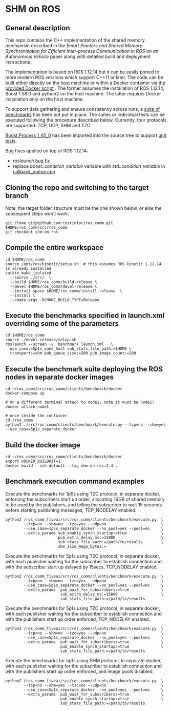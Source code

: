 # SHM on ROS
## General description
This repo contains the C++ implementation of the shared memory mechanism described in the _Smart Pointers and Shared Memory Synchronisation for Efficient Inter-process Communication in ROS on an Autonomous Vehicle_ paper along with detailed build and deployment instructions.

The implementation is based on ROS 1.12.14 but it can be easily ported to more modern ROS versions which support C++11 or later. The code can be built either directly on the host machine _or_ within a Docker container via  [the provided Docker script](./clients/benchmark/docker/Dockerfile) . The former assumes the installation of ROS 1.12.14, Boost 1.58.0 and python2 on the host machine. The latter requires Docker installation only on the host machine.

To support data gathering and ensure consistency across runs, a [suite of benchmarks](./clients/benchmark) has been put put in place. The suites or individual tests can be executed following the procedure described below. Currently, four protocols are supported: TCP, UDP, SHM and TZC.

[Boost.Process 1_65_0](https://www.boost.org/doc/libs/1_65_0/doc/html/process.html) has been imported into the source tree to support [unit tests](./test/test_roscpp/test/test_shm.cpp).

Bug fixes applied on top of ROS 1.12.14:
 - _roslaunch_ [bug fix](https://github.com/ros/ros_comm/pull/1115)
 - replace _boost::condition_variable_ variable with _std::condition_variable_ in [callback_queue.cpp](./clients/roscpp/src/libros/callback_queue.cpp)
## Cloning the repo and switching to the target branch
Note, the target folder structure must be the one shown below, or else the subsequent steps won't work.
```
git clone git@github.com:costinior/ros_comm.git $HOME/ros_comm/src/ros_comm
git checkout shm-on-ros
```
## Compile the entire workspace
```
cd $HOME/ros_comm
source /opt/ros/kinetic/setup.sh  # this assumes ROS kinetic 1.12.14 is already installed
catkin_make_isolated
  --source ./src/  \
  --build $HOME/ros_comm/build-release \
  --devel $HOME/ros_comm/devel-release \
  --install-space $HOME/ros_comm/install-release  \
  --install \
  --cmake-args -DCMAKE_BUILD_TYPE=Release
```
## Execute the benchmarks specified in launch.xml overriding some of the parameters
```
cd $HOME/ros_comm
source ./devel-release/setup.sh
roslaunch --screen -v  benchmark launch.xml   \
  use_case:=5p1s_same_host sub_stats_file_path:=$HOME \
  transport:=shm pub_queue_size:=200 pub_image_count:=200
```
## Execute the benchmark suite deploying the ROS nodes in separate docker images
```
cd ~/ros_comm/src/ros_comm/clients/benchmark/docker
docker-compose up

# on a different terminal attach to node1; note it must be node1!
docker attach node1

# once inside the container
cd /ros_comm
python2 ./src/ros_comm/clients/benchmark/execute.py --tcp=no --shm=yes --use_case=5p1s_separate_docker
```
## Build the docker image
```
cd ~/ros_comm/src/ros_comm/clients/benchmark/docker
export DOCKER_BUILDKIT=1
docker build --ssh default --tag shm-on-ros:2.4 .
```

## Benchmark execution command examples
Execute the benchmarks for 1p5s using TZC protocol, in separate docker, enforcing the subscribers start up order, allocating 16GB of shared memory to be used by the publishers, and telling the subscriber to wait 15 seconds before starting publishing messages, TCP_NODELAY enabled.
```
python2 /ros_comm_fiveai/src/ros_comm/clients/benchmark/execute.py  \
        --tcp=no --shm=no --tzc=yes --udp=no                        \
        --use_case=1p5s_separate_docker --no_pool=yes --pool=no     \
        --extra_params sub_enable_synch_startup:=true               \
                       pub_extra_delay_ms:=15000                    \
                       sub_stats_file_path:=/path/to/results        \
                       shm_size_mega_bytes:=
```


Execute the benchmarks for 5p1s using TZC protocol, in separate docker, with each publisher waiting for the subscriber to establish connection and with the subscriber start up delayed by 15secs, TCP_NODELAY enabled.
```
python2 /ros_comm_fiveai/src/ros_comm/clients/benchmark/execute.py  \
        --tcp=no --shm=no --tzc=yes --udp=no                        \
        --use_case=5p1s_separate_docker --no_pool=yes --pool=no     \
        --extra_params  pub_wait_for_subscribers:=true              \
                        sub_extra_delay_ms:=15000                   \
                        sub_stats_file_path:=/path/to/results
```

Execute the benchmarks for 5p1s using TZC protocol, in separate docker, with each publisher waiting for the subscriber to establish connection and with the publishers start up order enforced, TCP_NODELAY enabled.
```
python2 /ros_comm_fiveai/src/ros_comm/clients/benchmark/execute.py  \
        --tcp=no --shm=no --tzc=yes --udp=no                        \
        --use_case=5p1s_separate_docker --no_pool=yes --pool=no     \
        --extra_params  pub_wait_for_subscribers:=true              \
                        pub_enable_synch_startup:=true              \
                        sub_stats_file_path:=/path/to/results
```


Execute the benchmarks for 5p1s using SHM protocol, in separate docker, with each publisher waiting for the subscriber to establish connection and with the publishers start up order enforced, and image pools disabled.
```
python2 /ros_comm_fiveai/src/ros_comm/clients/benchmark/execute.py  \
        --tcp=no --shm=yes --tzc=no --udp=no                        \
        --use_case=5p1s_separate_docker --no_pool=yes --pool=no     \
        --extra_params  pub_wait_for_subscribers:=true              \
                        pub_enable_synch_startup:=true              \
                        sub_stats_file_path:=/path/to/results
```
